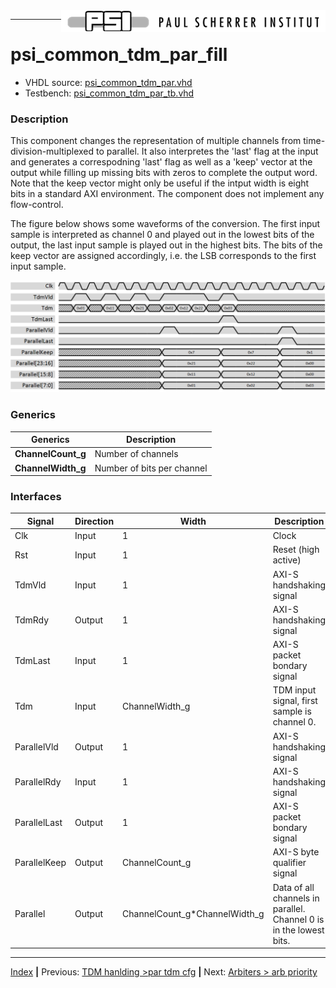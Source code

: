 <img align="right" src="../psi_logo.png">

***
# psi_common_tdm_par_fill

- VHDL source: [psi_common_tdm_par.vhd](../../hdl/psi_common_tdm_par_fill.vhd)
- Testbench: [psi_common_tdm_par_tb.vhd](../../testbench/psi_common_tdm_par_fill_tb/psi_common_tdm_par_fill_tb.vhd)

### Description

This component changes the representation of multiple channels from time-division-multiplexed to parallel. It also interpretes the 'last' flag at the input and generates a correspodning 'last' flag as well as a 'keep' vector at the output while filling up missing bits with zeros to complete the output word. Note that the keep vector might only be useful if the intput width is eight bits in a standard AXI environment. The component does not implement any flow-control.

The figure below shows some waveforms of the conversion. The first input sample is interpreted as channel 0 and played out in the lowest bits of the output, the last input sample is played out in the highest bits. The bits of the keep vector are assigned accordingly, i.e. the LSB corresponds to the first input sample.

<p align="center"> <img src="ch8_6_fig20.png"> </p>


### Generics
Generics            | Description
--------------------|---------
**ChannelCount\_g** | Number of channels
**ChannelWidth\_g** | Number of bits per channel

### Interfaces

Signal                 | Direction | Width                               |Description
-----------------------|-----------|-------------------------------------|--------------------------------------------------------------------
  Clk                  |    Input  |    1                                | Clock
  Rst                  |    Input  |    1                                | Reset (high active)
  TdmVld               |    Input  |    1                                | AXI-S handshaking signal
  TdmRdy               |    Output |    1                                | AXI-S handshaking signal
  TdmLast              |    Input  |    1                                | AXI-S packet bondary signal
  Tdm                  |    Input  |    ChannelWidth_g                   | TDM input signal, first sample is channel 0.
  ParallelVld          |    Output |    1                                | AXI-S handshaking signal
  ParallelRdy          |    Input  |    1                                | AXI-S handshaking signal
  ParallelLast         |    Output |    1                                | AXI-S packet bondary signal
  ParallelKeep         |    Output |    ChannelCount\_g                  | AXI-S byte qualifier signal
  Parallel             |    Output |    ChannelCount\_g\*ChannelWidth\_g | Data of all channels in parallel. Channel 0 is in the lowest bits.

***
[Index](../psi_common_index.md) **|** Previous: [TDM hanlding >par tdm cfg](../ch8_tdm_handling/ch8_5_par_tdm_cfg.md) **|** Next: [Arbiters > arb priority](../ch9_arbiters/ch9_1_arb_priority.md)
